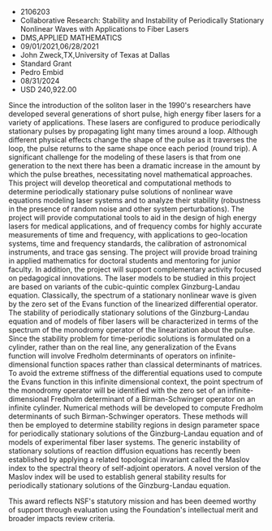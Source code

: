 
* 2106203
* Collaborative Research: Stability and Instability of Periodically Stationary Nonlinear Waves with Applications to Fiber Lasers
* DMS,APPLIED MATHEMATICS
* 09/01/2021,06/28/2021
* John Zweck,TX,University of Texas at Dallas
* Standard Grant
* Pedro Embid
* 08/31/2024
* USD 240,922.00

Since the introduction of the soliton laser in the 1990's researchers have
developed several generations of short pulse, high energy fiber lasers for a
variety of applications. These lasers are configured to produce periodically
stationary pulses by propagating light many times around a loop. Although
different physical effects change the shape of the pulse as it traverses the
loop, the pulse returns to the same shape once each period (round trip). A
significant challenge for the modeling of these lasers is that from one
generation to the next there has been a dramatic increase in the amount by which
the pulse breathes, necessitating novel mathematical approaches. This project
will develop theoretical and computational methods to determine periodically
stationary pulse solutions of nonlinear wave equations modeling laser systems
and to analyze their stability (robustness in the presence of random noise and
other system perturbations). The project will provide computational tools to aid
in the design of high energy lasers for medical applications, and of frequency
combs for highly accurate measurements of time and frequency, with applications
to geo-location systems, time and frequency standards, the calibration of
astronomical instruments, and trace gas sensing. The project will provide broad
training in applied mathematics for doctoral students and mentoring for junior
faculty. In addition, the project will support complementary activity focused on
pedagogical innovations. The laser models to be studied in this project are
based on variants of the cubic-quintic complex Ginzburg-Landau equation.
Classically, the spectrum of a stationary nonlinear wave is given by the zero
set of the Evans function of the linearized differential operator. The stability
of periodically stationary solutions of the Ginzburg-Landau equation and of
models of fiber lasers will be characterized in terms of the spectrum of the
monodromy operator of the linearization about the pulse. Since the stability
problem for time-periodic solutions is formulated on a cylinder, rather than on
the real line, any generalization of the Evans function will involve Fredholm
determinants of operators on infinite-dimensional function spaces rather than
classical determinants of matrices. To avoid the extreme stiffness of the
differential equations used to compute the Evans function in this infinite
dimensional context, the point spectrum of the monodromy operator will be
identified with the zero set of an infinite-dimensional Fredholm determinant of
a Birman-Schwinger operator on an infinite cylinder. Numerical methods will be
developed to compute Fredholm determinants of such Birman-Schwinger operators.
These methods will then be employed to determine stability regions in design
parameter space for periodically stationary solutions of the Ginzburg-Landau
equation and of models of experimental fiber laser systems. The generic
instability of stationary solutions of reaction diffusion equations has recently
been established by applying a related topological invariant called the Maslov
index to the spectral theory of self-adjoint operators. A novel version of the
Maslov index will be used to establish general stability results for
periodically stationary solutions of the Ginzburg-Landau equation.

This award reflects NSF's statutory mission and has been deemed worthy of
support through evaluation using the Foundation's intellectual merit and broader
impacts review criteria.
